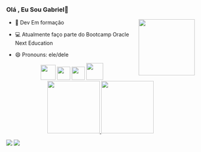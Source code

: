 ### Olá , Eu Sou Gabriel👋

<img align="right"  width="150"  src="https://i.pinimg.com/originals/e5/93/ab/e593ab0589d5f1b389e4dfbcce2bce20.gif"/>

- 👤 Dev Em formação

- 💻 Atualmente faço parte do Bootcamp Oracle Next Education

- 😄 Pronouns: ele/dele

<div align="center">
   <img width="40" src="https://cdn.svgporn.com/logos/mysql-icon.svg"/>
   <img width="35" src="https://cdn.svgporn.com/logos/html-5.svg"/>
   <img width="35" src="https://cdn.svgporn.com/logos/css-3.svg"/>
   <img width="45" src="https://cdn.svgporn.com/logos/php.svg"/>
</div>

<div align="center">
  <a href="https://github.com/Gabriel-SantosXD">
   <img height="140em" src="https://github-readme-stats.vercel.app/api?username=Gabriel-SantosXD&show_icons=true&theme=codeSTACKr&include_all_commits=true&count_private=true"/>
   <img height="140em" src="https://github-readme-stats.vercel.app/api/top-langs/?username=Gabriel-SantosXD&layout=compact&theme=codeSTACKr"/> 
</div>

<div> 
  </a> 
 
  <a href="mailto:gabrielsantosalvarezmagalhaes@gmail.com"><img src="https://img.shields.io/badge/-Gmail-%23333?style=for-the-badge&logo=gmail&logoColor=white" target="_blank"></a>
  <a href="https://www.linkedin.com/in/gabriel-santos-86360019b/" target="_blank"><img src="https://img.shields.io/badge/-LinkedIn-%230077B5?style=for-the-badge&logo=linkedin&logoColor=white" target="_blank"></a>
  
</div>
